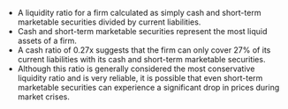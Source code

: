 - A liquidity ratio for a firm calculated as simply cash and short-term marketable securities divided by current liabilities.
- Cash and short-term marketable securities represent the most liquid assets of a firm.
- A cash ratio of 0.27x suggests that the firm can only cover 27% of its current liabilities with its cash and short-term marketable securities. 
- Although this ratio is generally considered the most conservative liquidity ratio and is very reliable, it is possible that even short-term marketable securities can experience a significant drop in prices during market crises.